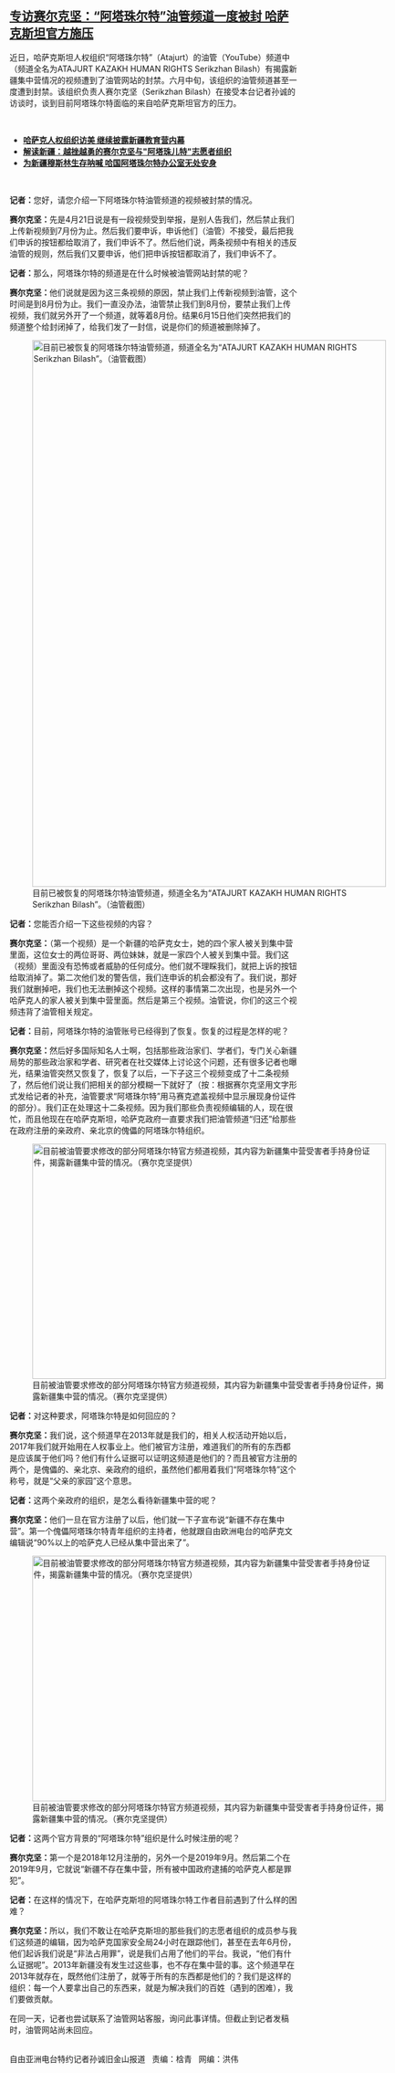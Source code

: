 <!--1624653597000-->
[专访赛尔克坚：“阿塔珠尔特”油管频道一度被封  哈萨克斯坦官方施压](https://www.rfa.org/mandarin/yataibaodao/shaoshuminzu/sc-06252021134548.html)
------

<p></p><p>近日，哈萨克斯坦人权组织“阿塔珠尔特”（<span>Atajurt</span><span>）的油管（</span><span>YouTube</span><span>）频道中（频道全名为</span><span>ATAJURT KAZAKH HUMAN RIGHTS Serikzhan Bilash</span><span>）有揭露新疆集中营情况的视频遭到了油管网站的封禁。六</span><span></span><span>月中旬，该组织的油管频道甚至一度遭到封禁。该组织负责人赛尔克坚（</span><span>Serikzhan Bilash</span><span>）在</span><span>接受本台记者孙诚的访谈时，谈到目前阿塔珠尔特面临的来自哈萨克斯坦官方的压力。</span></p><p><br/></p><ul><li><a href="https://www.rfa.org/mandarin/yataibaodao/ql1-02042021045832.html"><strong>哈萨克人权组织访美 继续披露新疆教育营内幕</strong></a></li><li><strong><a href="https://www.rfa.org/mandarin/zhuanlan/jieduxinjiang/xj-03202020085142.html">解读新疆：越挫越勇的赛尔克坚与"阿塔珠儿特"志愿者组织</a></strong></li><li><strong><a href="https://www.rfa.org/mandarin/yataibaodao/shaoshuminzu/ql2-11012019081449.html">为新疆穆斯林生存呐喊 哈国阿塔珠尔特办公室无处安身</a></strong></li></ul><p><br/></p><p><span><strong><span>记者：</span></strong><span>您好，请您介绍一下阿塔珠尔特油管频道的视频被封禁的情况。</span></span></p><p><span><strong><span>赛尔克坚：</span></strong><span>先是4<span>月</span>21日<span>说是有一段视频受到举报，是别人告我们，然后禁止我们上传新视频到</span>7<span>月份为止。然后我们要申诉，申诉他们（油管）不接受，最后把我们申诉的按钮都给取消了，我们申诉不了。然后他们说，两条视频中有相关的违反油管的规则，然后我们又要申诉，他们把申诉按钮都取消了，我们申诉不了。</span></span></span></p><p><span><strong><span>记者：</span></strong><span>那么，阿塔珠尔特的频道是在什么时候被油管网站封禁的呢？</span></span></p><p><span><strong><span>赛尔克坚：</span></strong><span>他们说就是因为这三条视频的原因，禁止我们上传新视频到油管，这个时间是到8<span>月份为止。我们一直没办法，油管禁止我们到</span>8<span>月份，要禁止我们上传视频，我们就另外开了一个频道，就等着</span>8<span>月份。结果</span>6<span>月</span>15<span>日他们突然把我们的频道整个给封闭掉了，给我们发了一封信，说是你们的频道被删除掉了。</span></span></span></p><p><span><span><span><figure class="image-richtext image-inline captioned" style="width:620px;"><img alt="目前已被恢复的阿塔珠尔特油管频道，频道全名为“ATAJURT KAZAKH HUMAN RIGHTS Serikzhan Bilash”。（油管截图）" height="958" src="https://www.rfa.org/mandarin/yataibaodao/shaoshuminzu/sc-06252021134548.html/m0625-sc1.jpg/@@images/cf1cc048-29d8-4183-892a-cb58a0206830.jpeg" title="M0625-SC1.jpg" width="620"/><figcaption class="image-caption">目前已被恢复的阿塔珠尔特油管频道，频道全名为“ATAJURT KAZAKH HUMAN RIGHTS Serikzhan Bilash”。（油管截图）</figcaption><small></small></figure></span></span></span></p><p><span><strong><span>记者：</span></strong><span>您能否介绍一下这些视频的内容？</span></span></p><p><span><strong><span>赛尔克坚：</span></strong><span>（第一个视频）</span><span>是一个新疆的哈萨克女士，她的四个家人被关到集中营里面，这位女士的两位哥哥、两位妹妹，就是一家四个人被关到集中营。我们这（视频）里面没有恐怖或者威胁的任何成分。他们就不理睬我们，就把上诉的按钮给取消掉了。第二次他们发的警告信，我们连申诉的机会都没有了。我们说，那好我们就删掉吧，我们也无法删掉这个视频。这样的事情第二次出现，也是另外一个哈萨克人的家人被关到集中营里面。然后是第三个视频。油管说，你们的这三个视频违背了油管相关规定。</span></span></p><p><span><strong><span>记者：</span></strong><span>目前，阿塔珠尔特的油管账号已经得到了恢复。恢复的过程是怎样的呢？</span></span></p><p><span><span><strong><span>赛尔克坚：</span></strong><span>然后好多国际知名人士啊，包括那些政治家们、学者们，专门关心新疆局势的那些政治家和学者、研究者在社交媒体上讨论这个问题，还有很多记者也曝光，结果油管突然又恢复了，恢复了以后，一下子这三个视频变成了十二条视频了，然后他们说让我们把相关的部分模糊一下就好了（按：根据赛尔克坚用文字形式发给记者的补充，油管要求“阿塔珠尔特”用马赛克遮盖视频中显示展现身份证件的部分）。我们正在处理这十二条视频。因为我们那些负责视频编辑的人，现在很忙，而且他现在在哈萨克斯坦，哈萨克政府一直要求我们把油管频道“归还”给那些在政府注册的亲政府、亲北京的傀儡的阿塔珠尔特组织。</span></span></span></p><p><span><span><span><figure class="image-richtext image-inline captioned" style="width:620px;"><img alt="目前被油管要求修改的部分阿塔珠尔特官方频道视频，其内容为新疆集中营受害者手持身份证件，揭露新疆集中营的情况。（赛尔克坚提供）" height="412" src="https://www.rfa.org/mandarin/yataibaodao/shaoshuminzu/sc-06252021134548.html/m0625-sc2.jpg/@@images/0104d23f-a51e-4e6e-8c52-e19668f0af2c.jpeg" title="M0625-SC2.jpg" width="620"/><figcaption class="image-caption">目前被油管要求修改的部分阿塔珠尔特官方频道视频，其内容为新疆集中营受害者手持身份证件，揭露新疆集中营的情况。（赛尔克坚提供）</figcaption><small></small></figure></span></span></span></p><p><span><strong><span>记者：</span></strong><span>对这种要求，阿塔珠尔特是如何回应的？</span></span></p><p><span><span><strong><span>赛尔克坚：</span></strong><span>我们说，这个频道早在</span>2013<span>年就是我们的，相关人权活动开始以后，</span>2017<span>年我们就开始用在人权事业上。他们被官方注册，难道我们的所有的东西都是应该属于他们吗？他们有什么证据可以证明这频道是他们的？而且被官方注册的两个，是傀儡的、亲北京、亲政府的组织，虽然他们都用着我们“阿塔珠尔特”这个称号，就是“父亲的家园”这个意思。</span></span></span></p><p><span><strong><span>记者：</span></strong><span>这两个亲政府的组织，是怎么看待新疆集中营的呢？</span></span></p><p><span><span><strong><span>赛尔克坚：</span></strong><span>他们一旦在官方注册了以后，他们就一下子宣布说“新疆不存在集中营”。第一个傀儡阿塔珠尔特青年组织的主持者，他就跟自由欧洲电台的哈萨克文编辑说“</span>90%<span>以上的哈萨克人已经从集中营出来了”。</span></span></span></p><p><span><span><span><figure class="image-richtext image-inline captioned" style="width:620px;"><img alt="目前被油管要求修改的部分阿塔珠尔特官方频道视频，其内容为新疆集中营受害者手持身份证件，揭露新疆集中营的情况。（赛尔克坚提供）" height="430" src="https://www.rfa.org/mandarin/yataibaodao/shaoshuminzu/sc-06252021134548.html/m0625-sc3.jpg/@@images/20e26cd5-a228-4e68-9a03-8e73e1d4d819.jpeg" title="M0625-SC3.jpg" width="620"/><figcaption class="image-caption">目前被油管要求修改的部分阿塔珠尔特官方频道视频，其内容为新疆集中营受害者手持身份证件，揭露新疆集中营的情况。（赛尔克坚提供）</figcaption><small></small></figure></span></span></span></p><p><span><strong><span>记者：</span></strong><span>这两个官方背景的“阿塔珠尔特”组织是什么时候注册的呢？</span></span></p><p><span><span><strong><span>赛尔克坚：</span></strong><span>第一个是</span>2018<span>年</span>12<span>月注册的，另外一个是</span>2019<span>年</span>9<span>月。然后第二个在</span>2019<span>年</span>9<span>月，它就说“新疆不存在集中营，所有被中国政府逮捕的哈萨克人都是罪犯”。</span></span></span></p><p><span><strong><span>记者：</span></strong><span>在这样的情况下，在哈萨克斯坦的阿塔珠尔特工作者目前遇到了什么样的困难？</span></span></p><p><span><strong><span>赛尔克坚：</span></strong><span>所以，我们不敢让在哈萨克斯坦的那些我们的志愿者组织的成员参与我们这频道的编辑，因为哈萨克国家安全局24<span>小时在跟踪他们，甚至在去年</span>6<span>月份，他们起诉我们说是“非法占用罪”，说是我们占用了他们的平台。我说，“他们有什么证据呢”。</span>2013<span>年新疆没有发生过这些事，也不存在集中营的事。这个频道早在</span>2013<span>年就存在，既然他们注册了，就等于所有的东西都是他们的？我们是这样的组织：每一个人要拿出自己的东西来，就是为解决我们的百姓（遇到的困难），我们要做贡献。</span></span></span></p><p><span><span><span>在同一天，记者也尝试联系了油管网站客服，询问此事详情。但截止到记者发稿时，油管网站尚未回应。<p><br/>自由亚洲电台特约记者孙诚旧金山报道   责编：梒青   网编：洪伟</p></span></span></span></p>

